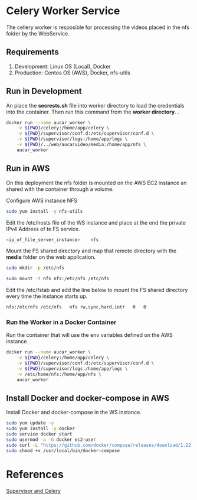 # Celery Worker Service

The cellery worker is resposible for processing the videos placed in the nfs folder by the WebService. 

## Requirements

1. Development: Linux OS (Local), Docker
2. Production: Centos OS (AWS), Docker, nfs-utils

## Run in Development

An place the **secrests.sh** file into worker directory to load the credentials into the container. Then run this command from the **worker directory**. .

```sh
docker run --name aucar_worker \
	-v ${PWD}/celery:/home/app/celery \
	-v ${PWD}/supervisor/conf.d:/etc/supervisor/conf.d \
	-v ${PWD}/supervisor/logs:/home/app/logs \
	-v ${PWD}/../web/aucarvideo/media:/home/app/nfs \
	aucar_worker
```

## Run in AWS

On this deployment the nfs folder is mounted on the AWS EC2 instance an shared with the container through a volume.

Configure AWS instance NFS

```sh
sudo yum install -y nfs-utils
```

Edit the /etc/hosts file of the WS instance and place at the end the private IPv4 Address of te FS service.

```sh
<ip_of_file_server_instance> 	nfs
```

Mount the FS shared directory and map that remote directory with the **media** folder on the web application.

```sh
sudo mkdir -p /etc/nfs
```

```sh
sudo mount -t nfs nfs:/etc/nfs /etc/nfs
```

Edit the /etc/fstab and add the line below to mount the FS shared directory every time the instance starts up. 

```sh
nfs:/etc/nfs /etc/nfs	nfs	rw,sync,hard,intr	0	0
```

### Run the Worker in a Docker Container

Run the container that will use the env variables defined on the AWS instance

```sh
docker run --name aucar_worker \
	-v ${PWD}/celery:/home/app/celery \
	-v ${PWD}/supervisor/conf.d:/etc/supervisor/conf.d \
	-v ${PWD}/supervisor/logs:/home/app/logs \
	-v /etc/home/nfs:/home/app/nfs \
	aucar_worker
```

## Install Docker and docker-compose in AWS 

Install Docker and docker-compose in the WS instance.

```sh
sudo yum update -y
sudo yum install -y docker
sudo service docker start
sudo usermod -a -G docker ec2-user
sudo curl -L "https://github.com/docker/compose/releases/download/1.22.0/docker-compose-$(uname -s)-$(uname -m)" -o /usr/local/bin/docker-compose
sudo chmod +x /usr/local/bin/docker-compose
```

# References

[Supervisor and Celery](https://medium.com/@channeng/celery-scheduler-part-2-managing-celery-with-supervisor-2a0c6e7f7a6e)

